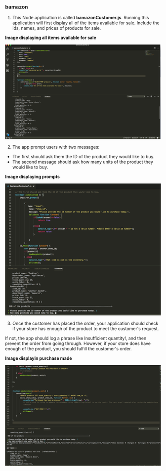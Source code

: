 ### bamazon

1. This Node application is called **bamazonCustomer.js**. Running this application will first display all of the items available for sale. Include the ids, names, and prices of products for sale.

**Image displaying all items available for sale**

![alt text](https://github.com/milewam12/bamazon/blob/master/screenshots/Displaying%20all%20items%20%20for%20sale%20in%20the%20data%20base.png "Image displaying all items available for sale")


2. The app prompt users with two messages:
* The first should ask them the ID of the product they would like to buy.
* The second message should ask how many units of the product they would like to buy.

**Image displaying prompts**

![alt text](https://github.com/milewam12/bamazon/blob/master/screenshots/prompts%20for%20client.png "Image displaying prompt")

3. Once the customer has placed the order, your application should check if your store has enough of the product to meet the customer's request.

If not, the app should log a phrase like Insufficient quantity!, and then prevent the order from going through.
However, if your store does have enough of the product, you should fulfill the customer's order.

**Image displayin purchase made**

![alt text](https://github.com/milewam12/bamazon/blob/master/screenshots/make%20purchase.png "Image displaying prompt")
